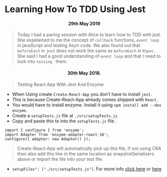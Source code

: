 # Learning How To TDD Using Jest

<h4 align="center">
29th May 2019
</h4>

> Today I had a paring session with Alice to learn how to TDD with jest.
> She expelained to me the concept of ``callback`` functions, ``event loop`` in javaScript and testing Asyn code.
> We also found out that ``beforeEach`` in ``jest`` does not work the same as ``beforeEach`` in ``RSpec``.
> She said I had a good understanding of ``event loop`` and that I need to look into ``testing `` them.


<h4 align="center">
30th May 2018.
</h4>

> Testing React App With Jest And Enzyme

- When Using create ``Create-React-App`` you don't have to install ``jest``.
- This is because Create-React-App already comes shipped with ``React``.
- You would have to install enzyme. Install it using ``npm install add --dev enzyme``.
- Create a ``setupTests.js`` file at ``./src/setupTests.js``
- Copy and paste this to into the ``setupTests.js`` file .

```
import { configure } from 'enzyme';
import Adapter from 'enzyme-adapter-react-16';
configure({ adapter: new Adapter() });
```
> Create-React-App will automatically pick up this file, if not using CRA then also add this line in the same location as snapshotSerializers above or import the file into your test file.

- ``setupFiles": ["./src/setupTests.js"]``. For more info [click here](https://medium.com/codeclan/testing-react-with-jest-and-enzyme-20505fec4675) or [here](https://jestjs.io/docs/en/tutorial-react#setup-without-create-react-app)
